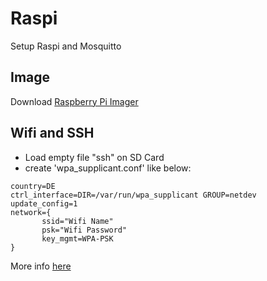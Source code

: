 # Raspi
Setup Raspi and Mosquitto

## Image
Download  [Raspberry Pi Imager](https://www.raspberrypi.org/documentation/installation/installing-images/)
## Wifi and SSH
+ Load empty file "ssh" on SD Card
+ create 'wpa_supplicant.conf' like below:

```
country=DE
ctrl_interface=DIR=/var/run/wpa_supplicant GROUP=netdev
update_config=1
network={
       ssid="Wifi Name"
       psk="Wifi Password"
       key_mgmt=WPA-PSK
}
```
More info [here](https://www.raspberrypi.org/documentation/configuration/wireless/wireless-cli.md)
